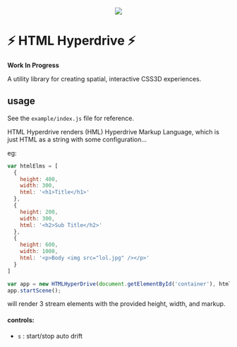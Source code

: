 <p align="center">
  <br />
  <img src="https://raw.githubusercontent.com/mannynotfound/html-hyperdrive/master/hyperdrive.gif" />
</p>

# :zap: HTML Hyperdrive :zap:

__Work In Progress__

A utility library for creating spatial, interactive CSS3D experiences.

## usage

See the `example/index.js` file for reference.

HTML Hyperdrive renders (HML) Hyperdrive Markup Language, which is just HTML as a string with some configuration...

eg:

```js
var htmlElms = [
  {
    height: 400,
    width: 300,
    html: '<h1>Title</h1>'
  },
  {
    height: 200,
    width: 300,
    html: '<h2>Sub Title</h2>'
  },
  {
    height: 600,
    width: 1000,
    html: '<p>Body <img src="lol.jpg" /></p>'
  }
]

var app = new HTMLHyperDrive(document.getElementById('container'), htmlElms);
app.startScene();
```

will render 3 stream elements with the provided height, width, and markup.

#### controls:

* `s` : start/stop auto drift 
